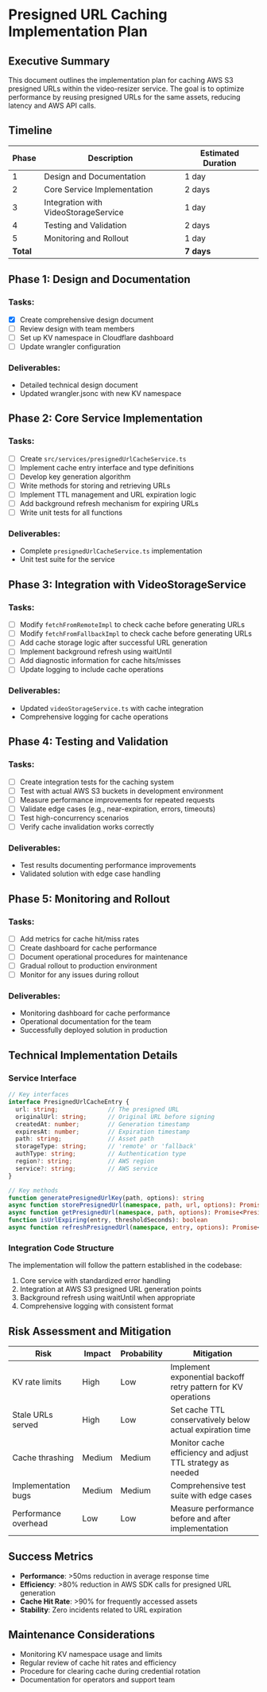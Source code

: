 # Presigned URL Caching Implementation Plan

## Executive Summary

This document outlines the implementation plan for caching AWS S3 presigned URLs within the video-resizer service. The goal is to optimize performance by reusing presigned URLs for the same assets, reducing latency and AWS API calls.

## Timeline

| Phase | Description | Estimated Duration |
|-------|-------------|-------------------|
| 1 | Design and Documentation | 1 day |
| 2 | Core Service Implementation | 2 days |
| 3 | Integration with VideoStorageService | 1 day |
| 4 | Testing and Validation | 2 days |
| 5 | Monitoring and Rollout | 1 day |
| **Total** | | **7 days** |

## Phase 1: Design and Documentation

### Tasks:
- [x] Create comprehensive design document
- [ ] Review design with team members
- [ ] Set up KV namespace in Cloudflare dashboard
- [ ] Update wrangler configuration

### Deliverables:
- Detailed technical design document
- Updated wrangler.jsonc with new KV namespace

## Phase 2: Core Service Implementation

### Tasks:
- [ ] Create `src/services/presignedUrlCacheService.ts`
- [ ] Implement cache entry interface and type definitions
- [ ] Develop key generation algorithm
- [ ] Write methods for storing and retrieving URLs
- [ ] Implement TTL management and URL expiration logic
- [ ] Add background refresh mechanism for expiring URLs
- [ ] Write unit tests for all functions

### Deliverables:
- Complete `presignedUrlCacheService.ts` implementation
- Unit test suite for the service

## Phase 3: Integration with VideoStorageService

### Tasks:
- [ ] Modify `fetchFromRemoteImpl` to check cache before generating URLs
- [ ] Modify `fetchFromFallbackImpl` to check cache before generating URLs
- [ ] Add cache storage logic after successful URL generation
- [ ] Implement background refresh using waitUntil
- [ ] Add diagnostic information for cache hits/misses
- [ ] Update logging to include cache operations

### Deliverables:
- Updated `videoStorageService.ts` with cache integration
- Comprehensive logging for cache operations

## Phase 4: Testing and Validation

### Tasks:
- [ ] Create integration tests for the caching system
- [ ] Test with actual AWS S3 buckets in development environment
- [ ] Measure performance improvements for repeated requests
- [ ] Validate edge cases (e.g., near-expiration, errors, timeouts)
- [ ] Test high-concurrency scenarios
- [ ] Verify cache invalidation works correctly

### Deliverables:
- Test results documenting performance improvements
- Validated solution with edge case handling

## Phase 5: Monitoring and Rollout

### Tasks:
- [ ] Add metrics for cache hit/miss rates
- [ ] Create dashboard for cache performance
- [ ] Document operational procedures for maintenance
- [ ] Gradual rollout to production environment
- [ ] Monitor for any issues during rollout

### Deliverables:
- Monitoring dashboard for cache performance
- Operational documentation for the team
- Successfully deployed solution in production

## Technical Implementation Details

### Service Interface

```typescript
// Key interfaces
interface PresignedUrlCacheEntry {
  url: string;              // The presigned URL
  originalUrl: string;      // Original URL before signing
  createdAt: number;        // Generation timestamp
  expiresAt: number;        // Expiration timestamp
  path: string;             // Asset path
  storageType: string;      // 'remote' or 'fallback'
  authType: string;         // Authentication type
  region?: string;          // AWS region
  service?: string;         // AWS service
}

// Key methods
function generatePresignedUrlKey(path, options): string
async function storePresignedUrl(namespace, path, url, options): Promise<boolean>
async function getPresignedUrl(namespace, path, options): Promise<PresignedUrlCacheEntry | null>
function isUrlExpiring(entry, thresholdSeconds): boolean
async function refreshPresignedUrl(namespace, entry, options): Promise<boolean>
```

### Integration Code Structure

The implementation will follow the pattern established in the codebase:

1. Core service with standardized error handling
2. Integration at AWS S3 presigned URL generation points
3. Background refresh using waitUntil when appropriate
4. Comprehensive logging with consistent format

## Risk Assessment and Mitigation

| Risk | Impact | Probability | Mitigation |
|------|--------|------------|------------|
| KV rate limits | High | Low | Implement exponential backoff retry pattern for KV operations |
| Stale URLs served | High | Low | Set cache TTL conservatively below actual expiration time |
| Cache thrashing | Medium | Medium | Monitor cache efficiency and adjust TTL strategy as needed |
| Implementation bugs | Medium | Medium | Comprehensive test suite with edge cases |
| Performance overhead | Low | Low | Measure performance before and after implementation |

## Success Metrics

- **Performance**: >50ms reduction in average response time
- **Efficiency**: >80% reduction in AWS SDK calls for presigned URL generation
- **Cache Hit Rate**: >90% for frequently accessed assets
- **Stability**: Zero incidents related to URL expiration

## Maintenance Considerations

- Monitoring KV namespace usage and limits
- Regular review of cache hit rates and efficiency
- Procedure for clearing cache during credential rotation
- Documentation for operators and support team